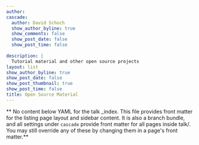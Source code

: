 ```yaml
---
author:
cascade:
  author: David Schoch
  show_author_byline: true
  show_comments: false
  show_post_date: false
  show_post_time: false
  
description: |
  Tutorial material and other open source projects
layout: list
show_author_byline: true
show_post_date: false
show_post_thumbnail: true
show_post_time: false
title: Open Source Material
---
```


** No content below YAML for the talk _index. This file provides front matter for the listing page layout and sidebar content. It is also a branch bundle, and all settings under `cascade` provide front matter for all pages inside talk/. You may still override any of these by changing them in a page's front matter.**
